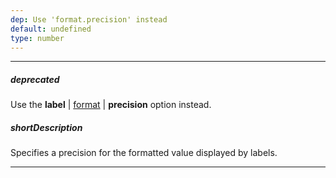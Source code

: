 ```yaml
---
dep: Use 'format.precision' instead
default: undefined
type: number
---
```

---
##### deprecated
Use the **label** | [format](/api-reference/20%20Data%20Visualization%20Widgets/45%20dxBarGauge/1%20Configuration/label/format.md '/Documentation/ApiReference/Data_Visualization_Widgets/dxBarGauge/Configuration/label/#format') | **precision** option instead.

##### shortDescription
Specifies a precision for the formatted value displayed by labels.

---
